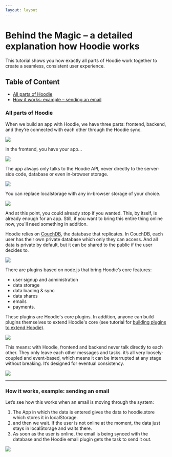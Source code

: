 ```yaml
---
layout: layout
---
```


# Behind the Magic – a detailed explanation how Hoodie works

This tutorial shows you how exactly all parts of Hoodie work together to create a seamless, consistent user experience.

## Table of Content
- <a href="#all-parts-of-hoodie">All parts of Hoodie</a>
- <a href="#how-it-works-example-sending-an-email">How it works: example – sending an email</a>

### All parts of Hoodie
When we build an app with Hoodie, we have three parts: frontend, backend, and they’re connected with each other through the Hoodie sync.
<p><img src="http://blog.hood.ie/wp-content/uploads/2014/07/Screen-Shot-2014-07-16-at-14.24.53.png"</p>

In the frontend, you have your app...
<p><img src="http://blog.hood.ie/wp-content/uploads/2014/07/Screen-Shot-2014-07-16-at-14.25.04.png"</p>

The app always only talks to the Hoodie API, never directly to the server-side code, database or even in-browser storage.
<p><img src="http://blog.hood.ie/wp-content/uploads/2014/07/Screen-Shot-2014-07-16-at-14.25.13.png"</p>

You can replace localstorage with any in-browser storage of your choice.
<p><img src="http://blog.hood.ie/wp-content/uploads/2014/07/Screen-Shot-2014-07-16-at-14.25.23.png"</p>

And at this point, you could already stop if you wanted. This, by itself, is already enough for an app. Still, if you want to bring this entire thing online now, you'll need something in addition.

Hoodie relies on [CouchDB](http://couchdb.apache.org), the database that replicates. In CouchDB, each user has their own private database which only they can access. And all data is private by default, but it can be shared to the public if the user decides to.
<p><img src="http://blog.hood.ie/wp-content/uploads/2014/07/Screen-Shot-2014-07-16-at-14.25.37.png"</p>

There are plugins based on node.js that bring Hoodie’s core features:
* user signup and administration
* data storage
* data loading & sync
* data shares
* emails
* payments. 

These plugins are Hoodie's core plugins. In addition, anyone can build plugins themselves to extend Hoodie's core (see tutorial for [building plugins to extend Hoodie](https://github.com/hoodiehq/documentation/blob/gh-pages/tutorials/hoodie-plugin-tutorial/index.md)).
<p><img src="http://blog.hood.ie/wp-content/uploads/2014/07/Screen-Shot-2014-07-16-at-14.25.46.png"</p>

This means: with Hoodie, frontend and backend never talk directly to each other. They only leave each other messages and tasks.
it’s all very loosely-coupled and event-based, which means it can be interrupted at any stage without breaking. It’s designed for eventual consistency.
<p><img src="http://blog.hood.ie/wp-content/uploads/2014/07/Screen-Shot-2014-07-16-at-14.25.59.png"</p>

--------

### How it works, example: sending an email

Let’s see how this works when an email is moving through the system:

1.  The App in which the data is entered gives the data to hoodie.store which stores it in localStorage. 
2.  and then we wait. If the user is not online at the moment, the data just stays in localStorage and waits there.
3.  As soon as the user is online, the email is being synced with the database and the Hoodie email plugin gets the task to send it out.

<p><img src="http://blog.hood.ie/wp-content/uploads/2014/07/Screen-Shot-2014-07-16-at-14.25.46.png"</p>
